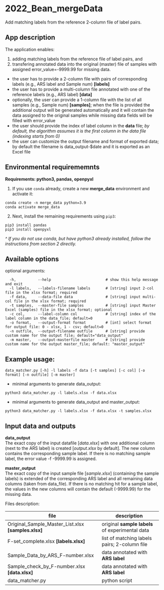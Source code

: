 # 2022_Bean_mergeData
Add matching labels from the reference 2-column file of label pairs.

## App description
The application enables: <br>
1) adding matching labels from the reference file of label pairs, and <br>
2) transfering annotated data into the original (master) file of samples with assigned error_value=-9999.99 for missing data. <br>
* the user has to provide a 2-column file with pairs of corresponding labels (e.g., ARS label and Sample num) **[labels]**
* the user has to provide a multi-column file annotated with one of the reference labels (e.g., ARS label) **[data]**
* optionally, the user can provide a 1-column file with the list of all samples (e.g., Sample num) **[samples]**; when the file is provided the additional output will be generated automatically and it will contain the data assigned to the original samples while missing data fields will be filled with error_value
* the user should provide the index of label column in the **data** file; *by default, the algorithm assumes it is the first column in the data file (indexing starts from 0)*
* the user can customize the output filename and format of exported data; by default the filename is data_output-$date and it is exported as an Excel file

## Environmental requirememnts

**Requirements: python3, pandas, openpyxl**

1. If you use `conda` already, create a new **merge_data** environment and activate it:

```
conda create -n merge_data python=3.9
conda activate merge_data
```

2. Next, install the remaining requirements using `pip3`:

```
pip3 install pandas
pip3 install openpyxl
```

*^ If you do not use conda, but have python3 already installed, follow the instructions from section 2 directly.*

## Available options

optional arguments:<br>
```
  -h,          --help                         # show this help message and exit
  -l labels,   --labels-filename labels       # [string] input 2-col file in the xlsx format; required
  -f data,     --data-file data               # [string] input multi-col file in the xlsx format; required
  -t samples,  --master-file samples          # [string] input Master Excel (samples) file in the xlsx format; optional
  -c col,      --label-column col             # [string] index of the label column in the data_file; default=0
  -o format,   --output-format format         # [int] select format for output file: 0 - xlsx, 1 - csv; default=0
  -n outfile,  --output-filename outfile      # [string] provide custom name for the output file; default="data_output"
  -m master,   --output-masterfile master     # [string] provide custom name for the output master_file; default: "master_output"
```

## Example usage:<br>

```
data_matcher.py [-h] -l labels -f data [-t samples] [-c col] [-o format] [-n outfile] [-m master]
```

* minimal arguments to generate data_output:<br>

```
python3 data_matcher.py -l labels.xlsx -f data.xlsx
```

* minimal arguments to generate data_output and master_output:<br>

```
python3 data_matcher.py -l labels.xlsx -f data.xlsx -t samples.xlsx
```

## Input data and outputs

**data_output**<br>
The exact copy of the input datafile [*data.xlsx*] with one additional column (next to the ARS label) is created [*output.xlsx* by default]. The new column contains the corresponding sample label. If there is no matching sample label, the error value -f -9999.99 is assigned.

**master_output**<br>
The exact copy of the input sample file [*sample.xlsx*] (containing the sample labels) is extended of the corresponding ARS label and all remaining data columns (taken from data_file). If there is no matching hit for a sample label, the values in the new columns will contain the default (-9999.99) for the missing data.

Files description:<br>

|file | description|
|-----|------------|
|Original_Sample_Master_List.xlsx **[samples.xlsx]** | original **sample labels** of experimental data |
|F-set_complete.xlsx **[labels.xlsx]**| list of matching labels pairs; 2-column file |
|Sample_Data_by_ARS_F-number.xlsx| data annotated with **ARS label** |
|Sample_check_by_F-number.xlsx **[data.xlsx]**| data annotated with **ARS label** |
|data_matcher.py| python script |
